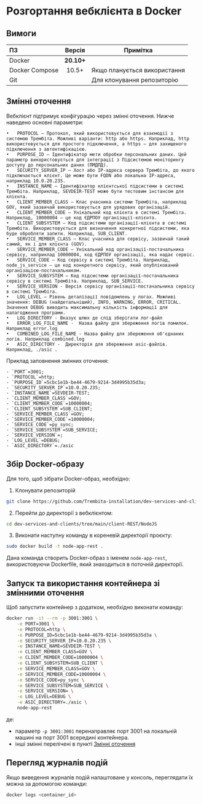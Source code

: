 # Розгортання вебклієнта в Docker
## Вимоги

| ПЗ             |   Версія   | Примітка                     |
|:---------------|:----------:|------------------------------|
| Docker         | **20.10+** |                              |
| Docker Compose |   10.5+    | Якщо планується використання |
| Git            |            | Для клонування репозиторію   |

## Змінні оточення

Вебклієнт підтримує конфігурацію через змінні оточення. Нижче наведено основні параметри:

 	•	PROTOCOL – Протокол, який використовується для взаємодії з системою Трембіта. Можливі варіанти: http або https. Наприклад, http використовується для простого підключення, а https – для захищеного підключення з автентифікацією.
	•	PURPOSE_ID – Ідентифікатор мети обробки персональних даних. Цей параметр використовується для інтеграції з Підсистемою моніторингу доступу до персональних даних (ПМДПД).
	•	SECURITY_SERVER_IP – Хост або IP-адреса сервера Трембіта, до якого підключається клієнт. Це може бути FQDN або локальна IP-адреса, наприклад 10.0.20.235.
	•	INSTANCE_NAME – Ідентифікатор клієнтської підсистеми в системі Трембіта. Наприклад, SEVDEIR-TEST може бути тестовим інстансом для клієнта.
	•	CLIENT_MEMBER_CLASS – Клас учасника системи Трембіта, наприклад GOV, який зазвичай використовується для урядових організацій.
	•	CLIENT_MEMBER_CODE – Унікальний код клієнта в системі Трембіта. Наприклад, 10000004 – це код ЄДРПОУ організації-клієнта.
	•	CLIENT_SUBSYSTEM – Код підсистеми організації-клієнта в системі Трембіта. Використовується для визначення конкретної підсистеми, яка буде обробляти запити. Наприклад, SUB_CLIENT.
	•	SERVICE_MEMBER_CLASS – Клас учасника для сервісу, зазвичай такий самий, як і для клієнта (GOV).
	•	SERVICE_MEMBER_CODE – Унікальний код організації-постачальника сервісу, наприклад 10000004, код ЄДРПОУ організації, яка надає сервіс.
	•	SERVICE_CODE – Код сервісу в системі Трембіта. Наприклад, node_js_service – це код конкретного сервісу, який опублікований організацією-постачальником.
	•	SERVICE_SUBSYSTEM – Код підсистеми організації-постачальника сервісу в системі Трембіта. Наприклад, SUB_SERVICE.
    •	SERVICE_VERSION - Версія сервісу організації-постачальника сервісу в системі Трембіта.
	•	LOG_LEVEL – Рівень деталізації повідомлень у логах. Можливі значення: DEBUG (найдетальніший), INFO, WARNING, ERROR, CRITICAL. Значення DEBUG виводить максимальну кількість інформації для налагодження програми.
 	•	LOG_DIRECTORY - Вказує шлюх де слід зберігати лог-файл
 	•	ERROR_LOG_FILE_NAME -  Назва файлу для збереження логів помилок. Наприклад error.log
 	•	COMBINED_LOG_FILE_NAME - Назва файлу для збереження об'єднаних логів. Наприклад combined.log 
 	•	ASIC_DIRECTORY -  Директорія для збереження asic-файлів. Наприклад, ./asic .

Приклад заповнення змінних оточення:

```env
- `PORT`=3001;
- `PROTOCOL`=http;
- `PURPOSE_ID`=5cbc1e1b-be44-4679-9214-3d4995b35d3a;
- `SECURITY_SERVER_IP`=10.0.20.235;
- `INSTANCE_NAME`=SEVDEIR-TEST;
- `CLIENT_MEMBER_CLASS`=GOV;
- `CLIENT_MEMBER_CODE`=10000004;
- `CLIENT_SUBSYSTEM`=SUB_CLIENT;
- `SERVICE_MEMBER_CLASS`=GOV;
- `SERVICE_MEMBER_CODE`=10000004;
- `SERVICE_CODE`=py_sync;
- `SERVICE_SUBSYSTEM`=SUB_SERVICE; 
- `SERVICE_VERSION`=;
- `LOG_LEVEL`=DEBUG;
- `ASIC_DIRECTORY`=./asic
```

## Збір Docker-образу

Для того, щоб зібрати Docker-образ, необхідно:

1. Клонувати репозиторій

```bash
git clone https://github.com/Trembita-installation/dev-services-and-clients.git
```

2.	Перейти до директорії з вебклієнтом:

```bash
cd dev-services-and-clients/tree/main/client-REST/NodeJS
```

3. Виконати наступну команду в кореневій директорії проєкту:

```bash
sudo docker build -t node-app-rest .
```

Дана команда створить Docker-образ з іменем `node-app-rest`, використовуючи Dockerfile, який знаходиться в поточній директорії.

## Запуск та використання контейнера зі змінними оточення

Щоб запустити контейнер з додатком, необхідно виконати команду:

```bash
docker run -it --rm -p 3001:3001 \
    -e PORT=3001 \
    -e PROTOCOL=http \
    -e PURPOSE_ID=5cbc1e1b-be44-4679-9214-3d4995b35d3a \
    -e SECURITY_SERVER_IP=10.0.20.235 \
    -e INSTANCE_NAME=SEVDEIR-TEST \
    -e CLIENT_MEMBER_CLASS=GOV \
    -e CLIENT_MEMBER_CODE=10000004 \
    -e CLIENT_SUBSYSTEM=SUB_CLIENT \
    -e SERVICE_MEMBER_CLASS=GOV \
    -e SERVICE_MEMBER_CODE=10000004 \
    -e SERVICE_CODE=py_sync \
    -e SERVICE_SUBSYSTEM=SUB_SERVICE \
    -e SERVICE_VERSION= \
    -e LOG_LEVEL=DEBUG \
    -e ASIC_DIRECTORY=./asic \
    node-app-rest
```

де:
- параметр `-p 3001:3001` перенаправляє порт 3001 на локальній машині на порт 3001 всередині контейнера.
- інші змінні перелічені в пункті [Змінні оточення](#змінні-оточення)

## Перегляд журналів подій

Якщо виведення журналів подій налаштоване у консоль, переглядати їх можна за допомогою команди:

```bash
docker logs <container_id>
```
